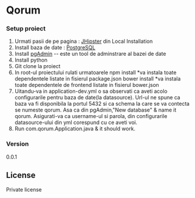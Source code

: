 # Qorum

### Setup proiect      

1. Urmati pasii de pe pagina : [JHipster][1] din Local Installation  
2. Install baza de date : [PostgreSQL][2]  
3. Install [pgAdmin][3] -- este un tool de adminstrare al bazei de date  
4. Install python  
5. Git clone la proiect  
6. In root-ul proiectului rulati urmatoarele npm install *va instala toate dependentele listate in fisierul package.json bower install *va instala toate dependentele de frontend listate in fisierul bower.json  
7. Uitandu-va in application-dev.yml o sa observati ca aveti acolo configurarile pentru baza de date(la datasource). Url-ul ne spune ca baza va fi disponibila la portul 5432 si ca schema la care se va contecta se numeste qorum. Asa ca din pgAdmin,"New database" & name it qorum. Asigurati-va ca username-ul si parola, din configurarile datasource-ului din yml corespund cu ce aveti voi.  
8. Run com.qorum.Application.java & it should work.  

[1]: https://jhipster.github.io/installation.html "JHipster"
[2]: http://www.postgresql.org/download/ "PostgreSQL"
[3]: http://www.pgadmin.org/download/ "PGAdmin"

### Version
0.0.1

License
----

Private license 
